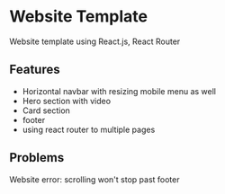 
# Website Template
Website template using React.js, React Router 

## Features
- Horizontal navbar with resizing mobile menu as well
- Hero section with video
- Card section
- footer
- using react router to multiple pages
## Problems
Website error: scrolling won't stop past footer

